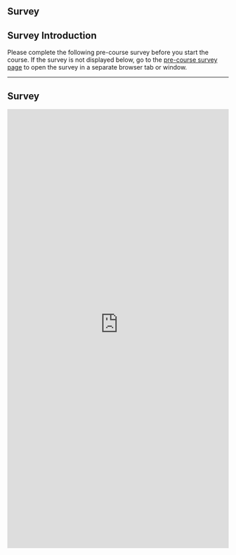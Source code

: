 ## Survey

## Survey Introduction
Please complete the following pre-course survey before you start the course. If the survey is not displayed below, go to the [pre-course survey page]( https://wwlcoursesurveys.azurewebsites.net?surveyId=xxx) to open the survey in a separate browser tab or window.

---
## Survey
<p><iframe width="100%" height="1000" title="Pre-course survey" src=" https://wwlcoursesurveys.azurewebsites.net?surveyId=xxx" frameborder="0" marginwidth="0" marginheight="0" scrolling="yes">
Your browser does not support IFrames.
</iframe></p>
